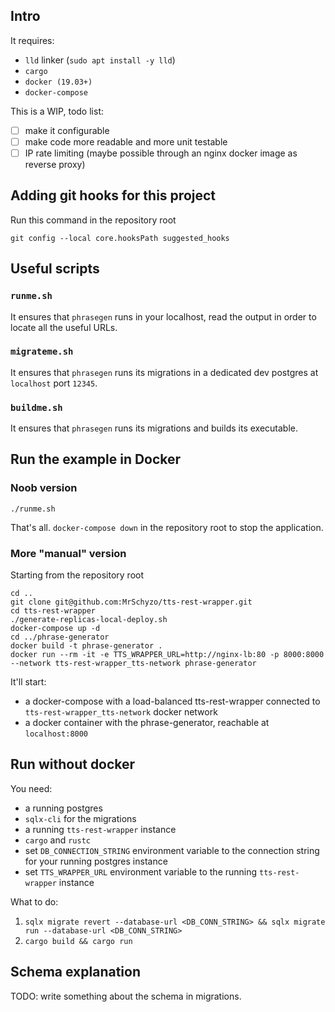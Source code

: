 ## Intro

It requires:
- `lld` linker (`sudo apt install -y lld`)
- `cargo`
- `docker (19.03+)`
- `docker-compose`

This is a WIP, todo list:
- [ ] make it configurable
- [ ] make code more readable and more unit testable
- [ ] IP rate limiting (maybe possible through an nginx docker image as reverse proxy)

## Adding git hooks for this project

Run this command in the repository root
```shell script
git config --local core.hooksPath suggested_hooks
```

## Useful scripts

### `runme.sh`
It ensures that `phrasegen` runs in your localhost, read the output in order to locate all the useful URLs.

### `migrateme.sh`
It ensures that `phrasegen` runs its migrations in a dedicated dev postgres at `localhost` port `12345`.

### `buildme.sh`
It ensures that `phrasegen` runs its migrations and builds its executable.

## Run the example in Docker
### Noob version
```shell script
./runme.sh
```
That's all. `docker-compose down` in the repository root to stop the application.

### More "manual" version
Starting from the repository root
```shell script
cd ..
git clone git@github.com:MrSchyzo/tts-rest-wrapper.git
cd tts-rest-wrapper
./generate-replicas-local-deploy.sh
docker-compose up -d
cd ../phrase-generator
docker build -t phrase-generator .
docker run --rm -it -e TTS_WRAPPER_URL=http://nginx-lb:80 -p 8000:8000 --network tts-rest-wrapper_tts-network phrase-generator
```
It'll start:
- a docker-compose with a load-balanced tts-rest-wrapper connected to `tts-rest-wrapper_tts-network` docker network
- a docker container with the phrase-generator, reachable at `localhost:8000`

## Run without docker
You need:
- a running postgres
- `sqlx-cli` for the migrations
- a running `tts-rest-wrapper` instance
- `cargo` and `rustc`
- set `DB_CONNECTION_STRING` environment variable to the connection string for your running postgres instance
- set `TTS_WRAPPER_URL` environment variable to the running `tts-rest-wrapper` instance

What to do:
1. `sqlx migrate revert --database-url <DB_CONN_STRING> && sqlx migrate run --database-url <DB_CONN_STRING>`
1. `cargo build && cargo run`

## Schema explanation

TODO: write something about the schema in migrations.
